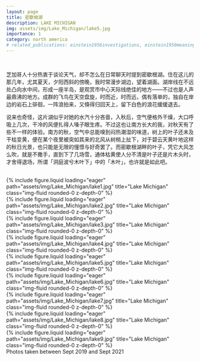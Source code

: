 ```yaml
---
layout: page
title: 密歇根湖
description: LAKE MICHIGAN
img: assets/img/Lake_Michigan/lake5.jpg
importance: 1
category: north america
# related_publications: einstein1956investigations, einstein1950meaning
---
```


<!-- Every project has a beautiful feature showcase page.
It's easy to include images in a flexible 3-column grid format.
Make your photos 1/3, 2/3, or full width.

To give your project a background in the portfolio page, just add the img tag to the front matter like so: -->

 <!--    ---
    layout: page
    title: project
    description: a project with a background image
    img: /assets/img/12.jpg
    --- -->

<br/>

芝加哥人十分热衷于谈论天气，却不怎么在日常聊天时提到密歇根湖。住在这儿的那几年，尤其夏天，夕阳西斜的傍晚，我时常漫步湖边，望着湖面。湖岸线在不远处凸向水中间，形成一座半岛，是观赏市中心天际线绝佳的地方——不过也是人声最鼎沸的地方。成群的飞鸟在天空盘旋，时而近，时而远，偶有落单的，独自在岸边的岩石上徘徊，一阵浪拍来，又倏得归回天上，留下白色的浪花缓缓退去。

说来也奇怪，这片湖似乎对她的水汽十分吝啬，入秋后，空气便格外干燥，大口呼吸上几次，干冷的风便扎得人嗓子眼生疼。不过这也让南方长大的我，对秋天有了些不一样的体验。南方的秋，空气中总能嗅到闷热潮湿的味道，树上的叶子还未及干枯变黄，便在某个夜里被突如其来的北风从树梢上扯下，对于碧云天黄叶地这样的秋日光景，也只能是无限的憧憬与好奇罢了。而密歇根湖畔的叶子，凭它大风怎么吹，就是不撒手，直到下了几场雪，通体枯黄使人分不清是叶子还是片木头时，才舍得退场，所谓「洞庭波兮木叶下」中的「木叶」，也许就是如此吧。

<br/>

<div class="row">
    <div class="col-sm mt-3 mt-md-0">
        {% include figure.liquid loading="eager" path="assets/img/Lake_Michigan/lake1.jpg" title="Lake Michigan" class="img-fluid rounded-0 z-depth-0" %}
    </div>
    <div class="col-sm mt-3 mt-md-0">
        {% include figure.liquid loading="eager" path="assets/img/Lake_Michigan/lake2.jpg" title="Lake Michigan" class="img-fluid rounded-0 z-depth-0" %}
    </div>
    <div class="col-sm mt-3 mt-md-0">
        {% include figure.liquid loading="eager" path="assets/img/Lake_Michigan/lake3.jpg" title="Lake Michigan" class="img-fluid rounded-0 z-depth-0" %}
    </div>
</div>

<div class="row">
    <div class="col-sm mt-3 mt-md-0">
        {% include figure.liquid loading="eager" path="assets/img/Lake_Michigan/lake4.jpg" title="Lake Michigan" class="img-fluid rounded-0 z-depth-0" %}
    </div>
    <div class="col-sm mt-3 mt-md-0">
        {% include figure.liquid loading="eager" path="assets/img/Lake_Michigan/lake5.jpg" title="Lake Michigan" class="img-fluid rounded-0 z-depth-0" %}
    </div>
    <div class="col-sm mt-3 mt-md-0">
        {% include figure.liquid loading="eager" path="assets/img/Lake_Michigan/lake6.jpg" title="Lake Michigan" class="img-fluid rounded-0 z-depth-0" %}
    </div>
</div>

<div class="row">
    <div class="col-sm mt-3 mt-md-0">
        {% include figure.liquid loading="eager" path="assets/img/Lake_Michigan/lake7.jpg" title="Lake Michigan" class="img-fluid rounded-0 z-depth-0" %}
    </div>
    <div class="col-sm mt-3 mt-md-0">
        {% include figure.liquid loading="eager" path="assets/img/Lake_Michigan/lake8.jpg" title="Lake Michigan" class="img-fluid rounded-0 z-depth-0" %}
    </div>
    <div class="col-sm mt-3 mt-md-0">
        {% include figure.liquid loading="eager" path="assets/img/Lake_Michigan/lake9.jpg" title="Lake Michigan" class="img-fluid rounded-0 z-depth-0" %}
    </div>
</div>

<div class="caption">
    Photos taken between Sept 2019 and Sept 2021
</div>

